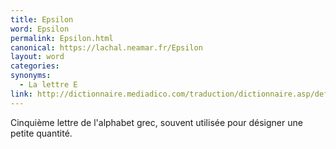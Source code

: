 ```yaml
---
title: Epsilon
word: Epsilon
permalink: Epsilon.html
canonical: https://lachal.neamar.fr/Epsilon
layout: word
categories:
synonyms:
  - La lettre E
link: http://dictionnaire.mediadico.com/traduction/dictionnaire.asp/definition/epsilon/2007
---
```


Cinquième lettre de l'alphabet grec, souvent utilisée pour désigner une petite quantité.

